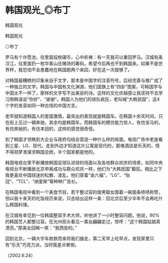 # 韩国观光_◎布丁

韩国观光

韩国观光

◎布丁

罗马有个许愿池，往里面投枚硬币，心中祈祷：有一天我可以重回罗马。汉城有条汉江，往里面扔一枚华客山庄赌场的筹码，希望今后再也不到韩国来。如果不是世界杯，我恐怕不会愚蠢地在韩国跑两个来回，好在这一次就够了。

对韩国最糟糕的印象来自于文字，那本是中国字的注音符号，后经完善与推广成了一种独立的文字。韩国与中国有文化渊源，他们国旗上有“四卦”图案，可韩国字与中国太不一样了，那样的文字写不出美丽的诗。这样的文化优越感让我坚持不去学习用韩语说“你好”、“谢谢”。韩国人为他们的球队疯狂，老叫喊“大韩民国”，这4个字的发音如同一种古怪的中国方言。

老早就知道韩国人的爱国激情，最突出的表现就是韩国车。在韩国十余天时间，只在街上见过一辆奔驰，其余均是韩国车。而韩国车的模仿能力惊人，有仿宝马的，有仿奔驰的，有仿本田的，这样的感觉很奇怪。

到了韩国才领略到大企业与政府勾结会营造一种什么样的局面。电视广告中老是看到三星、LG、现代，走到外边才知道这片公寓是现代的，那堆酒店是乐天的，怪不得郑梦准谋求韩国总统，半个国家都是他的。

韩国电视台里不断播放韩国足球队进球的场面以及各地群众欢庆的场景，如同中央电视台不断播放北京申奥成功与群众欢庆一样，他们为“大韩民国”癫狂。相比之下我更喜欢中国球迷的松散、凌乱，他们穿着“金六福”、“LG”、“怡冠”、“TCL”、“纳爱斯”等种种广告衫。

在韩国电视中看到一个美食节目，若干整过容的俊男靓女围着一碗面条啧啧称赞，但以我十来天的吃饭经历来说，只总结出这样一条：回北京后至少半年不会再吃什么韩国料理。

在汉城有幸见到一位韩国整容手术大师，听他讲了一小时整容问题。他说，90%的韩国艺人都整过容。在光州街头看见一美女翩翩走过，惊呼：“这个韩国姑娘真漂亮。”那美女回眸一笑：“我西安的。”

回到北京，一辆大宇车款款而来将我们接走，第二天早上吃早点，发现家里只有“乐天”巧克力派，当时我差点晕倒。

（2002.6.24）